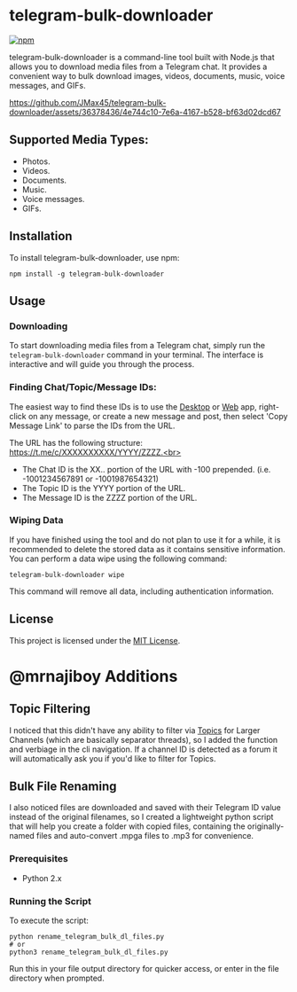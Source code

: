 # telegram-bulk-downloader

[![npm](https://img.shields.io/npm/v/telegram-bulk-downloader?logo=npm)](https://www.npmjs.com/package/telegram-bulk-downloader)

telegram-bulk-downloader is a command-line tool built with Node.js that allows you to download media files from a Telegram chat. It provides a convenient way to bulk download images, videos, documents, music, voice messages, and GIFs.

https://github.com/JMax45/telegram-bulk-downloader/assets/36378436/4e744c10-7e6a-4167-b528-bf63d02dcd67

## Supported Media Types:

- Photos.
- Videos.
- Documents.
- Music.
- Voice messages.
- GIFs.

## Installation

To install telegram-bulk-downloader, use npm:

```shell
npm install -g telegram-bulk-downloader
```

## Usage

### Downloading

To start downloading media files from a Telegram chat, simply run the `telegram-bulk-downloader` command in your terminal. The interface is interactive and will guide you through the process.

### Finding Chat/Topic/Message IDs:
The easiest way to find these IDs is to use the [Desktop](https://desktop.telegram.org/) or [Web](https://web.telegram.org/) app, right-click on any message, or create a new message and post, then select 'Copy Message Link' to parse the IDs from the URL. 

The URL has the following structure: https://t.me/c/XXXXXXXXXX/YYYY/ZZZZ.<br>
- The Chat ID is the XX.. portion of the URL with -100 prepended. (i.e. -1001234567891 or -1001987654321)
- The Topic ID is the YYYY portion of the URL.
- The Message ID is the ZZZZ portion of the URL.

### Wiping Data

If you have finished using the tool and do not plan to use it for a while, it is recommended to delete the stored data as it contains sensitive information. You can perform a data wipe using the following command:

```shell
telegram-bulk-downloader wipe
```

This command will remove all data, including authentication information.

## License

This project is licensed under the [MIT License](LICENSE).

# @mrnajiboy Additions

## Topic Filtering 
I noticed that this didn't have any ability to filter via [Topics](https://telegram.org/blog/topics-in-groups-collectible-usernames) for Larger Channels (which are basically separator threads), so I added the function and verbiage in the cli navigation. If a channel ID is detected as a forum it will automatically ask you if you'd like to filter for Topics.

## Bulk File Renaming
I also noticed files are downloaded and saved with their Telegram ID value instead of the original filenames, so I created a lightweight python script that will help you create a folder with copied files, containing the originally-named files and auto-convert .mpga files to .mp3 for convenience.

### Prerequisites
- Python 2.x

### Running the Script
To execute the script:

```shell
python rename_telegram_bulk_dl_files.py
# or
python3 rename_telegram_bulk_dl_files.py
```
Run this in your file output directory for quicker access, or enter in the file directory when prompted.
